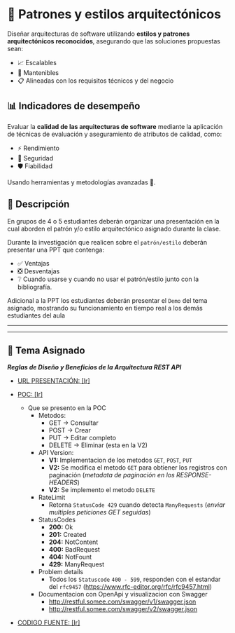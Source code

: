 # 🧩 Patrones y estilos arquitectónicos

Diseñar arquitecturas de software utilizando **estilos y patrones arquitectónicos reconocidos**, asegurando que las soluciones propuestas sean:

- 📈 Escalables
- 🧩 Mantenibles
- 📋 Alineadas con los requisitos técnicos y del negocio

## 📊 Indicadores de desempeño

Evaluar la **calidad de las arquitecturas de software** mediante la aplicación de técnicas de evaluación y aseguramiento de atributos de calidad, como:

- ⚡ Rendimiento
- 🔐 Seguridad
- 🛡️ Fiabilidad

Usando herramientas y metodologías avanzadas 🧪.

## 📝 Descripción

En grupos de 4 o 5 estudiantes deberán organizar una presentación en la cual aborden el patrón y/o estilo arquitectónico asignado durante la clase. 

Durante la investigación que realicen sobre el `patrón/estilo` deberán presentar una PPT que contenga:

- ✅ Ventajas
- ❎ Desventajas
- ❔ Cuando usarse y cuando no usar el patrón/estilo junto con la bibliografía.
 
Adicional a la PPT los estudiantes deberán presentar el `Demo` del tema asignado, mostrando su funcionamiento en tiempo real a los demás estudiantes del aula

___
___

## 🧪 Tema Asignado

**_Reglas de Diseño y Beneficios de la Arquitectura REST API_**


- [URL PRESENTACIÓN: [Ir]](https://gamma.app/docs/Reglas-de-Diseno-y-Beneficios-de-la-Arquitectura-REST-APIpptx-kw2dzuwps04om0p)
 
- [POC: [Ir]](http://restful.somee.com/swagger/index.html)
    - Que se presento en la POC
      - Metodos: 
        - GET -> Consultar
        - POST -> Crear
        - PUT -> Editar completo
        - DELETE -> Eliminar (esta en la V2)
      - API Version:
        - **V1:** Implementacion de los metodos `GET`, `POST`, `PUT`
        - **V2:** Se modifica el metodo `GET` para obtiener los registros con paginación (_metadata de paginación en los RESPONSE-HEADERS_)
        - **V2:** Se implemento el metodo `DELETE`
      - RateLimit
        - Retorna `StatusCode 429` cuando detecta `ManyRequests` (_enviar multiples peticiones GET seguidas_)
      - StatusCodes
        - **200:** Ok
        - **201:** Created
        - **204:** NotContent
        - **400:** BadRequest
        - **404:** NotFount
        - **429:** ManyRequest
      - Problem details
        - Todos los `Statuscode` `400 - 599`, responden con el estandar del `rfc9457` (https://www.rfc-editor.org/rfc/rfc9457.html)
      - Documentacion con OpenApi y visualizacion con Swagger
        - http://restful.somee.com/swagger/v1/swagger.json
        - http://restful.somee.com/swagger/v2/swagger.json

- [CODIGO FUENTE: [Ir]](./Source)